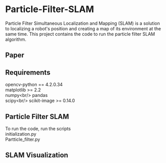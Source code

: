 # Particle-Filter-SLAM
Particle Filter Simultaneous Localization and Mapping (SLAM) is a solution to localizing a robot's position and creating a map of its environment at the same time. This project contains the code to run the particle filter SLAM algorithm.

## Paper

## Requirements
opencv-python == 4.2.0.34<br/>
matplotlib >= 2.2<br/>
numpy\<br/>
pandas<br/>
scipy\<br/>
scikit-image >= 0.14.0<br/>

## Particle Filter SLAM
To run the code, run the scripts<br/>
   <addr> initialization.py<br/>
    Partticle_filter.py<br/>

## SLAM Visualization

